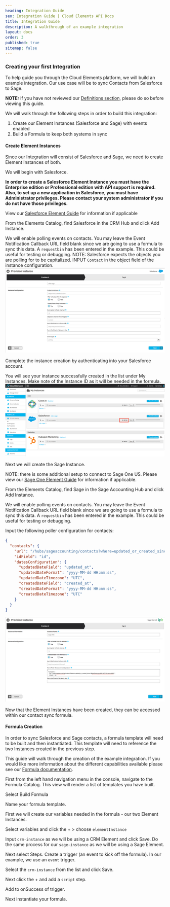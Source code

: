 ```yaml
---
heading: Integration Guide
seo: Integration Guide | Cloud Elements API Docs
title: Integration Guide
description: A walkthrough of an example integration
layout: docs
order: 3
published: true
sitemap: false
---
```


### Creating your first Integration

To help guide you through the Cloud Elements platform, we will build an example integration. Our use case will be to sync Contacts from Salesforce to Sage.

__NOTE:__ if you have not reviewed our [Definitions section](definitions.html), please do so before viewing this guide.

We will walk through the following steps in order to build this integration:

1. Create our Element Instances (Salesforce and Sage) with events enabled
2. Build a Formula to keep both systems in sync

#### Create Element Instances

Since our Integration will consist of Salesforce and Sage, we need to create Element Instances of both.

We will begin with Salesforce.

__In order to create a Salesforce Element Instance you must have the Enterprise edition or Professional edition with API support is required. Also, to set up a new application in Salesforce, you must have Administrator privileges. Please contact your system administrator if you do not have those privileges.__

View our [Salesforce Element Guide](/docs/elements/salesforce/) for information if applicable

From the Elements Catalog, find Salesforce in the CRM Hub and click Add Instance.

We will enable polling events on contacts.
You may leave the Event Notification Callback URL field blank since we are going to use a formula to sync this data.  A `requestbin` has been entered in the example.  This could be useful for testing or debugging.
NOTE:  Salesforce expects the objects you are polling for to be capitalized.
INPUT `Contact` in the object field of the instance configuration.
![Salesforce instance](img/sfdc-sage.png)

Complete the instance creation by authenticating into your Salesforce account.

You will see your instance successfully created in the list under My Instances.
Make note of the Instance ID as it will be needed in the formula.
![SFDC Instance ID](img/sfdc-instance-id.png)

Next we will create the Sage Instance.

NOTE: there is some additional setup to connect to Sage One US.  Please view our [Sage One Element Guide](/docs/elements/sageoneuse/) for information if applicable.

From the Elements Catalog, find Sage in the Sage Accounting Hub and click Add Instance.

We will enable polling events on contacts.
You may leave the Event Notification Callback URL field blank since we are going to use a formula to sync this data.  A `requestbin` has been entered in the example.  This could be useful for testing or debugging.

Input the following poller configuration for contacts:

```JSON
{
  "contacts": {
    "url": "/hubs/sageaccounting/contacts?where=updated_or_created_since='${gmtDate:yyyy-MM-dd'T'HH:mm:ssXXX}' ",
    "idField": "id",
    "datesConfiguration": {
      "updatedDateField": "updated_at",
      "updatedDateFormat": "yyyy-MM-dd HH:mm:ss",
      "updatedDateTimezone": "UTC",
      "createdDateField": "created_at",
      "createdDateFormat": "yyyy-MM-dd HH:mm:ss",
      "createdDateTimezone": "UTC"
    }
  }
}
```

![Sage instance](img/sage-sfdc.png)

Now that the Element Instances have been created, they can be accessed within our contact sync formula.

#### Formula Creation

In order to sync Salesforce and Sage contacts, a formula template will need to be built and then instantiated.  This template will need to reference the two Instances created in the previous step.

This guide will walk through the creation of the example integration.  If you would like more information about the different capabilities available please see our [Formula documentation](/docs/products/formulas/).

First from the left hand navigation menu in the console, navigate to the Formula Catalog.
This view will render a list of templates you have built.

Select Build Formula

Name your formula template.

First we will create our variables needed in the formula - our two Element Instances.

Select variables and click the + > choose `elementInstance`

Input `crm-instance` as we will be using a CRM Element and click Save.
Do the same process for our `sage-instance` as we will be using a Sage Element.

Next select Steps.  Create a trigger (an event to kick off the formula).
In our example, we use an `event` trigger.

Select the `crm-instance` from the list and click Save.

Next click the + and add a `script` step.

Add to onSuccess of trigger.

Next instantiate your formula.
